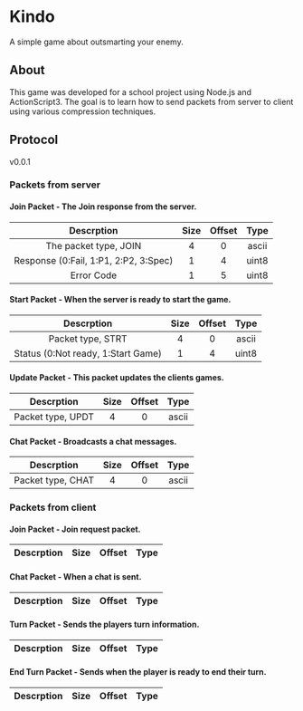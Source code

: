 # Kindo
A simple game about outsmarting your enemy.

## About
This game was developed for a school project using Node.js and ActionScript3. The goal is to learn how to send packets from server to client using various compression techniques.

## Protocol 
v0.0.1

### Packets from server


#### Join Packet - The Join response from the server.  

| Descrption | Size | Offset | Type |
|:---:|:---:|:---:|:---:|
|The packet type, JOIN|4|0|ascii|
|Response (0:Fail, 1:P1, 2:P2, 3:Spec)|1|4|uint8|
|Error Code|1|5|uint8|


#### Start Packet - When the server is ready to start the game.

| Descrption | Size | Offset | Type |
|:---:|:---:|:---:|:---:|
|Packet type, STRT|4|0|ascii|
|Status (0:Not ready, 1:Start Game)|1|4|uint8|

#### Update Packet - This packet updates the clients games.

| Descrption | Size | Offset | Type |
|:---:|:---:|:---:|:---:|
Packet type, UPDT|4|0|ascii|

#### Chat Packet - Broadcasts a chat messages.

| Descrption | Size | Offset | Type |
|:---:|:---:|:---:|:---:|
Packet type, CHAT|4|0|ascii|


### Packets from client

#### Join Packet - Join request packet.

| Descrption | Size | Offset | Type |
|:---:|:---:|:---:|:---:|

#### Chat Packet - When a chat is sent.

| Descrption | Size | Offset | Type |
|:---:|:---:|:---:|:---:|

#### Turn Packet - Sends the players turn information.

| Descrption | Size | Offset | Type |
|:---:|:---:|:---:|:---:|

#### End Turn Packet - Sends when the player is ready to end their turn.

| Descrption | Size | Offset | Type |
|:---:|:---:|:---:|:---:|
